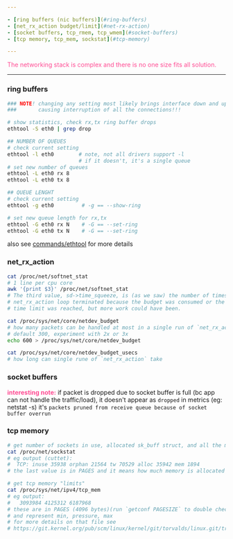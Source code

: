 ```yaml
---

- [ring buffers (nic buffers)](#ring-buffers)
- [net_rx_action budget/limit](#net-rx-action)
- [socket buffers, tcp_rmem, tcp_wmem](#socket-buffers)
- [tcp memory, tcp_mem, sockstat](#tcp-memory)

---
```


<span style="color:#ff4d94">
The networking stack is complex and there is no one size fits all solution.
</span>

---

### ring buffers

```sh
### NOTE! changing any setting most likely brings interface down and up!
###       causing interruption of all the connections!!!

# show statistics, check rx,tx ring buffer drops
ethtool -S eth0 | grep drop

## NUMBER OF QUEUES
# check current setting
ethtool -l eth0        # note, not all drivers support -l
                       # if it doesn't, it's a single queue
# set new number of queues
ethtool -L eth0 rx 8
ethtool -L eth0 tx 8

## QUEUE LENGHT
# check current setting
ethtool -g eth0         # -g == --show-ring

# set new queue length for rx,tx
ethtool -G eth0 rx N    # -G == --set-ring
ethtool -G eth0 tx N    # -G == --set-ring
```
also see [commands/ethtool](../../COMMANDS/ETHTOOL/index.md) for more details

### net_rx_action

```sh
cat /proc/net/softnet_stat
# 1 line per cpu core
awk '{print $3}' /proc/net/softnet_stat
# The third value, sd->time_squeeze, is (as we saw) the number of times the
# net_rx_action loop terminated because the budget was consumed or the
# time limit was reached, but more work could have been.

cat /proc/sys/net/core/netdev_budget
# how many packets can be handled at most in a single run of `net_rx_action`
# default 300, experiment with 2x or 3x
echo 600 > /proc/sys/net/core/netdev_budget

cat /proc/sys/net/core/netdev_budget_usecs
# how long can single rune of `net_rx_action` take
```

### socket buffers
<span style="color:#ff4d94">**interesting note:**</span>
if packet is dropped due to socket buffer is full (bc app can not handle
the traffic/load), it doesn't appear as `dropped` in metrics (eg: netstat -s)
it's `packets pruned from receive queue because of socket buffer overrun`

### tcp memory

```sh
# get number of sockets in use, allocated sk_buff struct, and all the memory
cat /proc/net/sockstat
# eg output (cuttet):
#  TCP: inuse 35938 orphan 21564 tw 70529 alloc 35942 mem 1894
# the last value is in PAGES and it means how much memory is allocated to TCP

# get tcp memory "limits"
cat /proc/sys/net/ipv4/tcp_mem
# eg output:
#   3093984 4125312 6187968
# these are in PAGES (4096 bytes)(run `getconf PAGESIZE` to double check)
# and represent min, pressure, max
# for more details on that file see
# https://git.kernel.org/pub/scm/linux/kernel/git/torvalds/linux.git/tree/Documentation/networking/ip-sysctl.rst
```
